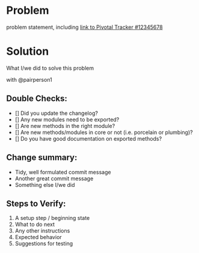 Problem
=======
problem statement, including
[link to Pivotal Tracker #12345678](https://www.pivotaltracker.com/story/show/12345678)

Solution
========
What I/we did to solve this problem

with @pairperson1

Double Checks:
---------------
- [] Did you update the changelog?
- [] Any new modules need to be exported?
- [] Are new methods in the right module?
- [] Are new methods/modules in core or not (i.e. porcelain or plumbing)?
- [] Do you have good documentation on exported methods?

Change summary:
---------------
* Tidy, well formulated commit message
* Another great commit message
* Something else I/we did

Steps to Verify:
----------------
1. A setup step / beginning state
1. What to do next
1. Any other instructions
1. Expected behavior
1. Suggestions for testing
